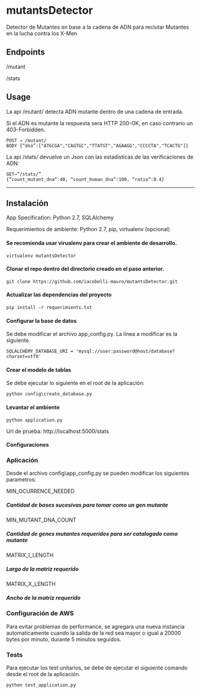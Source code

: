 # mutantsDetector
Detector de Mutantes en base a la cadena de ADN para reclutar Mutantes en la lucha contra los X-Men

## Endpoints
/mutant

/stats

## Usage

La api /mutant/ detecta ADN mutante dentro de una cadena de entrada.

Si el ADN es mutante la respuesta sera HTTP 200-OK, en caso contrario un 403-Forbidden.
```
POST → /mutant/ 
BODY {“dna”:["ATGCGA","CAGTGC","TTATGT","AGAAGG","CCCCTA","TCACTG"]}
```

La api /stats/ devuelve un Json con las estadísticas de las verificaciones de ADN: 
```
GET→“/stats/” 
{“count_mutant_dna”:40, “count_human_dna”:100, “ratio”:0.4}
```

---

## Instalación
App Specification: Python 2.7, SQLAlchemy

Requerimientos de ambiente: Python 2.7, pip, virtualenv (opcional)

#### Se recomienda usar virualenv para crear el ambiente de desarrollo.
```
virtualenv mutantsDetector
```
#### Clonar el repo dentro del directorio creado en el paso anterior.
```
git clone https://github.com/iacobelli-mauro/mutantsDetector.git
```
#### Actualizar las dependencias del proyecto
```
pip install -r requerimients.txt
```
#### Configurar la base de datos
Se debe modificar el archivo app_config.py. 
La linea a modificar es la siguiente.
```
SQLALCHEMY_DATABASE_URI = 'mysql://user:password@host/database?charset=utf8'
```
#### Crear el modelo de tablas
Se debe ejecutar lo siguiente en el root de la aplicación:
```
python config\create_database.py
```
#### Levantar el ambiente
```
python application.py
```
Url de prueba:
http://localhost:5000/stats

#### Configuraciones
### Aplicación
Desde el archivo config\app_config.py se pueden modificar los siguientes parametros:

MIN_OCURRENCE_NEEDED
##### Cantidad de bases sucesivas para tomar como un gen mutante
MIN_MUTANT_DNA_COUNT
##### Cantidad de genes mutantes requeridos para ser catalogado como mutante
MATRIX_I_LENGTH
##### Largo de la matriz requerido
MATRIX_X_LENGTH
##### Ancho de la matriz requerido

### Configuración de AWS
Para evitar problemas de performance, se agregara una nueva instancia automaticamente cuando la salida de la red sea mayor o igual a 20000 bytes por minuto, durante 5 minutos seguidos.

### Tests
Para ejecutar los test unitarios, se debe de ejecutar el siguiente comando desde el root de la aplicación.
```
python test_application.py
```